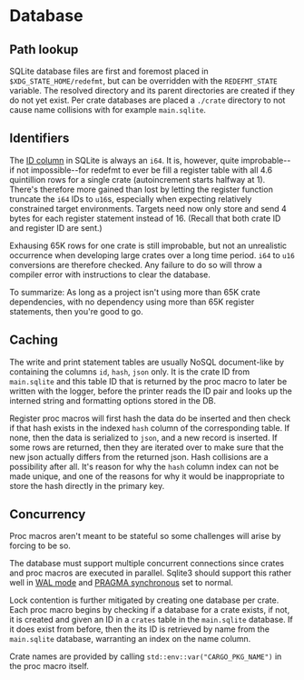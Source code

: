 # Database

## Path lookup

SQLite database files are first and foremost placed in
`$XDG_STATE_HOME/redefmt`, but can be overridden with the `REDEFMT_STATE`
variable. The resolved directory and its parent directories are created if they
do not yet exist. Per crate databases are placed a `./crate` directory to not
cause name collisions with for example `main.sqlite`.

## Identifiers

The [ID column](row_id) in SQLite is always an `i64`. It is, however, quite
improbable--if not impossible--for redefmt to ever be fill a register table
with all 4.6 quintillion rows for a single crate (autoincrement starts
halfway at 1). There's therefore more gained than lost by letting the register
function truncate the `i64` IDs to `u16`s, especially when expecting relatively
constrained target environments. Targets need now only store and send 4 bytes
for each register statement instead of 16. (Recall that both crate ID and
register ID are sent.)

Exhausing 65K rows for one crate is still improbable, but not an unrealistic
occurrence when developing large crates over a long time period. `i64` to `u16`
conversions are therefore checked. Any failure to do so will throw a compiler
error with instructions to clear the database.

To summarize: As long as a project isn't using more than 65K crate dependencies,
with no dependency using more than 65K register statements, then you're good
to go.

## Caching

The write and print statement tables are usually NoSQL document-like by
containing the columns `id`, `hash`, `json` only. It is the crate ID from
`main.sqlite` and this table ID that is returned by the proc macro to later be
written with the logger, before the printer reads the ID pair and looks up the
interned string and formatting options stored in the DB.

Register proc macros will first hash the data do be inserted and then check if
that hash exists in the indexed `hash` column of the corresponding table. If
none, then the data is serialized to `json`, and a new record is inserted. If
some rows are returned, then they are iterated over to make sure that the new
json actually differs from the returned json. Hash collisions are a possibility
after all. It's reason for why the `hash` column index can not be made unique,
and one of the reasons for why it would be inappropriate to store the hash
directly in the primary key.

## Concurrency

Proc macros aren't meant to be stateful so some challenges will arise by forcing
to be so.

The database must support multiple concurrent connections since crates and proc
macros are executed in parallel. Sqlite3 should support this rather well in [WAL
mode] and [PRAGMA synchronous] set to normal.

Lock contention is further mitigated by creating one database per crate. Each
proc macro begins by checking if a database for a crate exists, if not, it
is created and given an ID in a `crates` table in the `main.sqlite` database.
If it does exist from before, then the its ID is retrieved by name from the
`main.sqlite` database, warranting an index on the name column.

Crate names are provided by calling `std::env::var("CARGO_PKG_NAME")` in the proc macro itself.

[WAL mode]: https://www.sqlite.org/wal.html
[PRAGMA synchronous]: https://www.sqlite.org/pragma.html#pragma_synchronous
[Checkpointing]: https://www.sqlite.org/wal.html#ckpt
[row_id]: https://www.sqlite.org/lang_createtable.html#rowid
